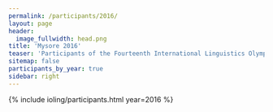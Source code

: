 ```yaml
---
permalink: /participants/2016/
layout: page
header:
  image_fullwidth: head.png
title: 'Mysore 2016'
teaser: 'Participants of the Fourteenth International Linguistics Olympiad'
sitemap: false
participants_by_year: true
sidebar: right
---
```


{% include ioling/participants.html year=2016 %}